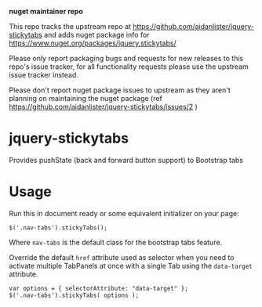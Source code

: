 **nuget maintainer repo**

This repo tracks the upstream repo at https://github.com/aidanlister/jquery-stickytabs and adds nuget package info for https://www.nuget.org/packages/jquery.stickytabs/

Please only report packaging bugs and requests for new releases to this repo's issue tracker, for all functionality requests please use the upstream issue tracker instead.

Please don't report nuget package issues to upstream as they aren't planning on maintaining the nuget package (ref https://github.com/aidanlister/jquery-stickytabs/issues/2 )

jquery-stickytabs
=================

Provides pushState (back and forward button support) to Bootstrap tabs


Usage
=====

Run this in document ready or some equivalent initializer on your page:

    $('.nav-tabs').stickyTabs();

Where `nav-tabs` is the default class for the bootstrap tabs feature.

Override the default `href` attribute used as selector when you need to activate multiple TabPanels at once with a single Tab using the `data-target` attribute.

    var options = { selectorAttribute: "data-target" };
    $('.nav-tabs').stickyTabs( options );
